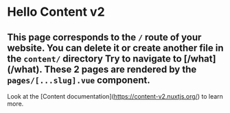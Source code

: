 <!-- ./content/index.md -->
# Hello Content v2

This page corresponds to the `/` route of your website. You can delete it or create another file in the `content/` directory
Try to navigate to \[/what\](/what). These 2 pages are rendered by the `pages/[...slug].vue` component.
---

Look at the \[Content documentation\](<https://content-v2.nuxtjs.org/>) to learn more.
